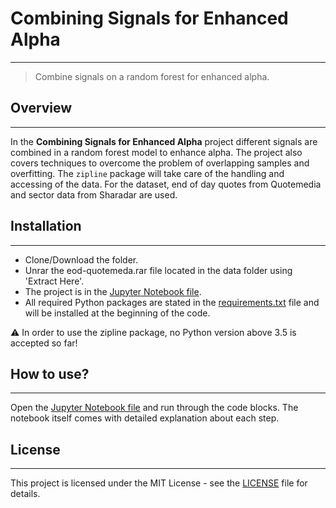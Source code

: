 # Combining Signals for Enhanced Alpha
---
> Combine signals on a random forest for enhanced alpha.

## Overview
---
In the **Combining Signals for Enhanced Alpha** project different signals are combined in a random forest model to enhance alpha. The project also covers techniques to overcome the problem of overlapping samples and overfitting. The `zipline` package will take care of the handling and accessing of the data. For the dataset, end of day quotes from Quotemedia and sector data from Sharadar are used.

## Installation
---
- Clone/Download the folder.
- Unrar the eod-quotemeda.rar file located in the data folder using 'Extract Here'.
- The project is in the [Jupyter Notebook file](https://github.com/kollepas/ai_for_trading/blob/master/project_07_-_combining_signals_for_enhanced_alpha/project_07_-_combining_signals_for_enhanced_alpha.ipynb).
- All required Python packages are stated in the [requirements.txt](https://github.com/kollepas/ai_for_trading/blob/master/project_07_-_combining_signals_for_enhanced_alpha/requirements.txt) file and will be installed at the beginning of the code.

:warning: In order to use the zipline package, no Python version above 3.5 is accepted so far!

## How to use?
---
Open the [Jupyter Notebook file](https://github.com/kollepas/ai_for_trading/blob/master/project_07_-_combining_signals_for_enhanced_alpha/project_07_-_combining_signals_for_enhanced_alpha.ipynb) and run through the code blocks. The notebook itself comes with detailed explanation about each step.

## License
---
This project is licensed under the MIT License - see the [LICENSE](https://github.com/kollepas/ai_for_trading/blob/master/LICENSE) file for details.
